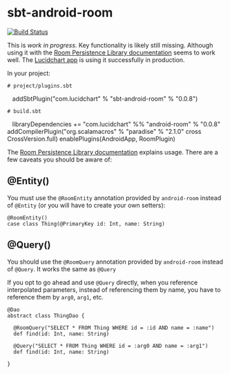 # sbt-android-room

[![Build Status](https://travis-ci.org/lucidsoftware/sbt-android-room.svg)](https://travis-ci.org/lucidsoftware/sbt-android-room)

This is _work in progress_. Key functionality is likely still missing. Although using it with the [Room Persistence Library documentation](https://developer.android.com/topic/libraries/architecture/room.html) seems to work well. The [Lucidchart app](https://play.google.com/store/apps/details?id=com.lucidchart.android.chart) is using it successfully in production.

In your project:

    # project/plugins.sbt
    addSbtPlugin("com.lucidchart" % "sbt-android-room" % "0.0.8")

    # build.sbt
    libraryDependencies += "com.lucidchart" %% "android-room" % "0.0.8"
    addCompilerPlugin("org.scalamacros" % "paradise" % "2.1.0" cross CrossVersion.full)
    enablePlugins(AndroidApp, RoomPlugin)

The [Room Persistence Library documentation](https://developer.android.com/topic/libraries/architecture/room.html) explains usage. There are a few caveats you should be aware of:

## @Entity()

 You must use the `@RoomEntity` annotation provided by `android-room` instead of `@Entity` (or you will have to create your own setters):

    @RoomEntity()
    case class Thing(@PrimaryKey id: Int, name: String)

## @Query()

You should use the `@RoomQuery` annotation provided by `android-room` instead of `@Query`. It works the same as `@Query`

If you opt to go ahead and use `@Query` directly, when you reference interpolated parameters, instead of referencing them by name, you have to reference them by `arg0`, `arg1`, etc.

    @Dao
    abstract class ThingDao {

      @RoomQuery("SELECT * FROM Thing WHERE id = :id AND name = :name")
      def find(id: Int, name: String)

      @Query("SELECT * FROM Thing WHERE id = :arg0 AND name = :arg1")
      def find(id: Int, name: String)

    }
